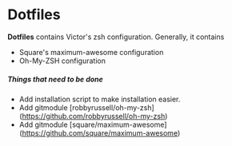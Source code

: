 Dotfiles
========

**Dotfiles** contains Victor's zsh configuration. Generally, it contains
* Square's maximum-awesome configuration
* Oh-My-ZSH configuration

##### Things that need to be done
* Add installation script to make installation easier.
* Add gitmodule [robbyrussell/oh-my-zsh] (https://github.com/robbyrussell/oh-my-zsh)
* Add gitmodule [square/maximum-awesome] (https://github.com/square/maximum-awesome)